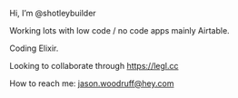 Hi, I’m @shotleybuilder

Working lots with low code / no code apps mainly Airtable.  

Coding Elixir.

Looking to collaborate through https://legl.cc

How to reach me:
jason.woodruff@hey.com

<!---
shotleybuilder/shotleybuilder is a ✨ special ✨ repository because its `README.md` (this file) appears on your GitHub profile.
You can click the Preview link to take a look at your changes.
--->
